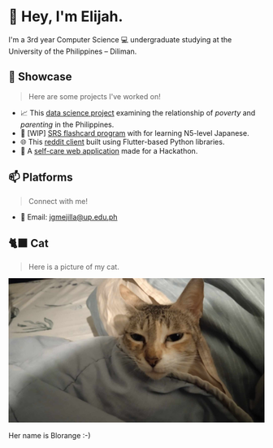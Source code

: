 # 🌱 Hey, I'm Elijah.

I'm a 3rd year Computer Science 💻 undergraduate studying at the University of the Philippines – Diliman. 

## 🔭 Showcase
> Here are some projects I've worked on! 
- 📈 This [data science project](https://tes-birth-rate.vercel.app) examining the relationship of *poverty* and *parenting* in the Philippines.
- 🍙 [WIP] [SRS flashcard program](https://jgmejilla.github.io/jlpt_practice/) with for learning N5-level Japanese.
- 🌐 This [reddit client](https://github.com/UPD-CS-12/cs12222project-maca-mejilla) built using Flutter-based Python libraries.
- 🧸 A [self-care web application](https://github.com/compsat/bh24-based-template) made for a Hackathon. 

## 📫 Platforms
> Connect with me!
- 📧 Email: jgmejilla@up.edu.ph

## 🐈‍⬛ Cat
> Here is a picture of my cat.

![blorange :-)](blorange.png)

Her name is Blorange :-)
